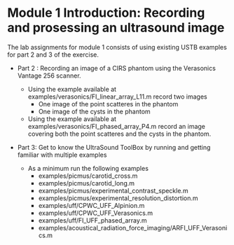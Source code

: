 # Module 1 Introduction: Recording and prosessing an ultrasound image

The lab assignments for module 1 consists of using existing USTB examples for part 2 and 3 of the exercise.

+ Part 2 : Recording an image of a CIRS phantom using the Verasonics Vantage 256 scanner. 
	+ Using the example available at examples/verasonics/FI_linear_array_L11.m record two images
		+ One image of the point scatteres in the phantom
		+ One image of the cysts in the phantom
	+ Using the example available at examples/verasonics/FI_phased_array_P4.m record an image covering both the point scatteres and the cysts in the phantom.
	
+ Part 3: Get to know the UltraSound ToolBox by running and getting familiar with multiple examples 
	+ As a minimum run the following examples
		+ examples/picmus/carotid_cross.m
		+ examples/picmus/carotid_long.m
		+ examples/picmus/experimental_contrast_speckle.m
		+ examples/picmus/experimental_resolution_distortion.m
		+ examples/uff/CPWC_UFF_Alpinion.m
		+ examples/uff/CPWC_UFF_Verasonics.m
		+ examples/uff/FI_UFF_phased_array.m
		+ examples/acoustical_radiation_force_imaging/ARFI_UFF_Verasonics.m
		
		
		
